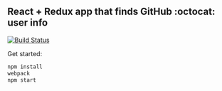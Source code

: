 ## React + Redux app that finds GitHub :octocat: user info

[![Build Status](https://travis-ci.org/itsanna/olive-coders.svg?branch=master)](https://travis-ci.org/itsanna/olive-coders)

Get started:
```javascript
npm install
webpack
npm start
```